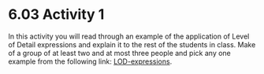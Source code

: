 # 6.03 Activity 1

In this activity you will read through an example of the application of Level of Detail expressions and explain it to the rest of the students in class. Make of a group of at least two and at most three people and pick any one example from the following link: [LOD-expressions](https://www.tableau.com/about/blog/LOD-expressions).
